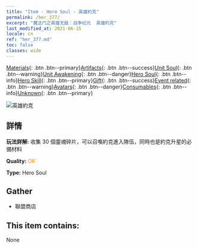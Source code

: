 ```yaml
---
title: "Item - Hero Soul - 英雄約克"
permalink: /her_377/
excerpt: "魔法门之英雄无敌：战争纪元  英雄約克"
last_modified_at: 2021-06-15
locale: cn
ref: "her_377.md"
toc: false
classes: wide
---
```

 [Materials](/ItemsCN/){: .btn .btn--primary}[Artifacts](/ItemsCN/Artifacts/){: .btn .btn--success}[Unit Soul](/ItemsCN/UnitSoul/){: .btn .btn--warning}[Unit Awakening](/ItemsCN/UnitAwakening/){: .btn .btn--danger}[Hero Soul](/ItemsCN/HeroSoul/){: .btn .btn--info}[Hero Skill](/ItemsCN/HeroSkill/){: .btn .btn--primary}[Gift](/ItemsCN/Gift/){: .btn .btn--success}[Event related](/ItemsCN/Events/){: .btn .btn--warning}[Avatars](/ItemsCN/Avatars/){: .btn .btn--danger}[Consumables](/ItemsCN/Consumables/){: .btn .btn--info}[Unknown](/ItemsCN/Unknown/){: .btn .btn--primary}

 ![英雄約克](/images/h/h_Yog.jpg)

## 詳情
 **玩法詳解:** 收集 30 個靈魂碎片，可以召喚約克進入隊伍，同時也是約克升星的必備材料

 **Quality:** <span style="color: #FF8C00">OK</span>

 **Type:** Hero Soul

## Gather

*    聯盟商店 

## This item contains:

  None

